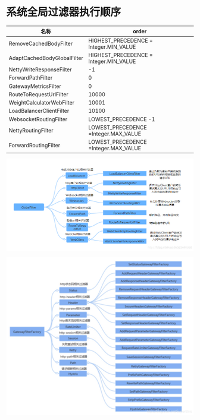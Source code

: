 # 系统全局过滤器执行顺序

| 名称                          | order                                  |
|-----------------------------|----------------------------------------|
| RemoveCachedBodyFilter      | HIGHEST_PRECEDENCE = Integer.MIN_VALUE |
| AdaptCachedBodyGlobalFilter | HIGHEST_PRECEDENCE = Integer.MIN_VALUE |
| NettyWriteResponseFilter    | -1                                     |
| ForwardPathFilter           | 0                                      |
| GatewayMetricsFilter        | 0                                      |
| RouteToRequestUrlFilter     | 10000                                  |
| WeightCalculatorWebFilter   | 10001                                  |
| LoadBalancerClientFilter    | 10100                                  |
| WebsocketRoutingFilter      | LOWEST_PRECEDENCE -1                   |
| NettyRoutingFilter          | LOWEST_PRECEDENCE =Integer.MAX_VALUE   |
| ForwardRoutingFilter        | LOWEST_PRECEDENCE =Integer.MAX_VALUE   |

![GlobalFilter.png](images%2FGlobalFilter.png)

![GatewayFilterFactory.png](images%2FGatewayFilterFactory.png)
